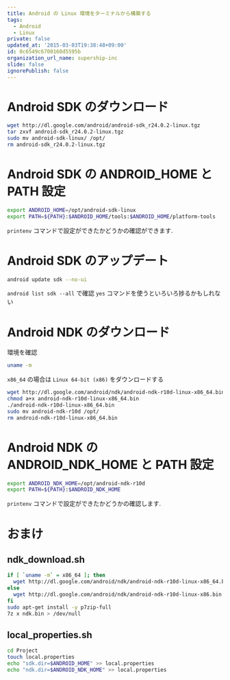 ```yaml
---
title: Android の Linux 環境をターミナルから構築する
tags:
  - Android
  - Linux
private: false
updated_at: '2015-03-03T19:38:48+09:00'
id: 0c6549c6700160d5595b
organization_url_name: supership-inc
slide: false
ignorePublish: false
---
```

# Android SDK のダウンロード

```zsh
wget http://dl.google.com/android/android-sdk_r24.0.2-linux.tgz
tar zxvf android-sdk_r24.0.2-linux.tgz
sudo mv android-sdk-linux/ /opt/
rm android-sdk_r24.0.2-linux.tgz
```

# Android SDK の ANDROID_HOME と PATH 設定

```zsh
export ANDROID_HOME=/opt/android-sdk-linux
export PATH=${PATH}:$ANDROID_HOME/tools:$ANDROID_HOME/platform-tools
```

`printenv` コマンドで設定ができたかどうかの確認ができます.

# Android SDK のアップデート

```zsh
android update sdk --no-ui
```

`android list sdk --all` で確認 
`yes` コマンドを使うといろいろ捗るかもしれない

# Android NDK のダウンロード

環境を確認

```zsh
uname -m
```

`x86_64` の場合は `Linux 64-bit (x86)` をダウンロードする

```zsh
wget http://dl.google.com/android/ndk/android-ndk-r10d-linux-x86_64.bin
chmod a+x android-ndk-r10d-linux-x86_64.bin
./android-ndk-r10d-linux-x86_64.bin
sudo mv android-ndk-r10d /opt/
rm android-ndk-r10d-linux-x86_64.bin
```

# Android NDK の ANDROID_NDK_HOME と PATH 設定

```zsh
export ANDROID_NDK_HOME=/opt/android-ndk-r10d
export PATH=${PATH}:$ANDROID_NDK_HOME
```

`printenv` コマンドで設定ができたかどうかの確認します.

# おまけ

## ndk_download.sh

```zsh
if [ `uname -m` = x86_64 ]; then 
  wget http://dl.google.com/android/ndk/android-ndk-r10d-linux-x86_64.bin -O ndk.bin; 
else 
  wget http://dl.google.com/android/ndk/android-ndk-r10d-linux-x86.bin -O ndk.bin; 
fi
sudo apt-get install -y p7zip-full
7z x ndk.bin > /dev/null
```

## local_properties.sh

```zsh
cd Project
touch local.properties
echo "sdk.dir=$ANDROID_HOME" >> local.properties
echo "ndk.dir=$ANDROID_NDK_HOME" >> local.properties
```
